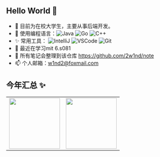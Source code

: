 ## Hello World 👋
- 🧐 目前为在校大学生，主要从事后端开发。
- 🚀 使用编程语言：![Java](https://img.shields.io/badge/Java-ED8B00.svg?logo=java&logoColor=white) ![Go](https://img.shields.io/badge/Go-00ADD8.svg?logo=go&logoColor=white) ![C++](https://img.shields.io/badge/C++-00599C.svg?logo=c%2B%2B&logoColor=white)
- ✨ 常用工具： ![IntelliJ](https://img.shields.io/badge/IntelliJIDEA-black?logo=intellij-idea&logoColor=white) ![VSCode](https://img.shields.io/badge/VSCode-007ACC?logo=visual-studio-code&logoColor=white) ![Git](https://img.shields.io/badge/Git-black?logo=git)
- 🌱 最近在学习mit 6.s081
- 🤗 所有笔记会整理到该仓库 https://github.com/2w1nd/note
- 📫 个人邮箱：w1nd2@foxmail.com

## 今年汇总 ✨

<table>
  <tr>
    <td><img align="" height="137px" src="https://github-readme-stats.vercel.app/api?username=2w1nd&hide_title=true&hide_border=true&show_icons=true&include_all_commits=true&line_height=21&bg_color=0,EC6C6C,FFD479,FFFC79,73FA79&theme=graywhite&locale=cn" /></td>
    <td><img align="" height="137px" src="https://github-readme-stats.vercel.app/api/top-langs/?username=2w1nd&hide_title=true&hide_border=true&layout=compact&bg_color=0,73FA79,73FDFF,D783FF&theme=graywhite&locale=cn" /></td>
  </tr>
</table>

<!--
**2w1nd/2w1nd** is a ✨ _special_ ✨ repository because its `README.md` (this file) appears on your GitHub profile.

Here are some ideas to get you started:

- 🔭 I’m currently working on ...
- 🌱 I’m currently learning ...
- 👯 I’m looking to collaborate on ...
- 🤔 I’m looking for help with ...
- 💬 Ask me about ...
- 📫 How to reach me: ...
- 😄 Pronouns: ...
- ⚡ Fun fact: ...
-->
